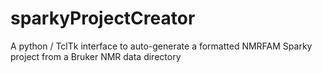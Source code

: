# sparkyProjectCreator
A python / TclTk interface to auto-generate a formatted NMRFAM Sparky project from a Bruker NMR data directory
